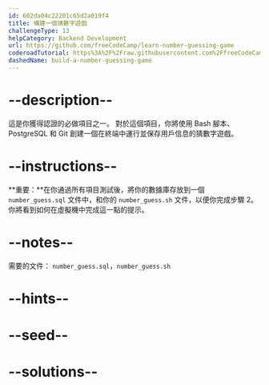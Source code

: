 ```yaml
---
id: 602da04c22201c65d2a019f4
title: 構建一個猜數字遊戲
challengeType: 13
helpCategory: Backend Development
url: https://github.com/freeCodeCamp/learn-number-guessing-game
coderoadTutorial: https%3A%2F%2Fraw.githubusercontent.com%2FfreeCodeCamp%2Flearn-number-guessing-game%2Fmain%2Ftutorial.json
dashedName: build-a-number-guessing-game
---
```


# --description--

這是你獲得認證的必做項目之一。 對於這個項目，你將使用 Bash 腳本、PostgreSQL 和 Git 創建一個在終端中運行並保存用戶信息的猜數字遊戲。

# --instructions--

**重要：**在你通過所有項目測試後，將你的數據庫存放到一個 `number_guess.sql` 文件中，和你的 `number_guess.sh` 文件，以便你完成步驟 2。 你將看到如何在虛擬機中完成這一點的提示。

# --notes--

需要的文件： `number_guess.sql`，`number_guess.sh`

# --hints--

# --seed--

# --solutions--
